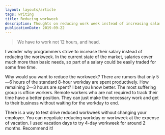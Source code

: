 ```yaml
---
layout: layouts/article
tags: writing
title: Reducing workweek
description: Thoughts on reducing work week instead of increasing salary.
publicationDate: 2019-09-22
---
```


> We have to work not 12 hours, and head.

I wonder why programmers strive to increase their salary instead of reducing the workweek. In the current state of the market, salaries cover much more than basic needs, so part of a salary could be easily traded for some free time.

Why would you want to reduce the workweek? There are rumors that only 5—6 hours of the standard 8-hour workday are spent productively. How remaining 2—3 hours are spent? I bet you know better. The most suffering group is office workers. Remote workers who are not required to track their time have a better position. They can just make the necessary work and get to their business without waiting for the workday to end.

There is a way to test drive reduced workweek without changing your employer. You can negotiate reducing workday or workweek at the expense of vacation. I used vacation days to try 4-day workweek for around 2 months. Recommend it!
